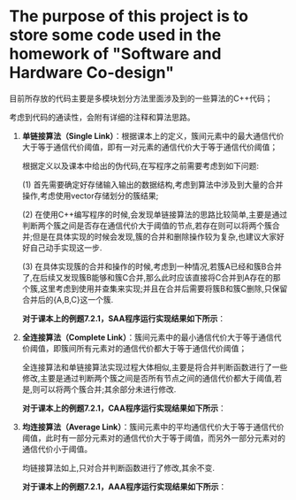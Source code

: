 # The purpose of this project is to store some code used in the homework of "Software and Hardware Co-design" 

目前所存放的代码主要是多模块划分方法里面涉及到的一些算法的C++代码；

考虑到代码的通读性，会附有详细的注释和算法思路。

1. **单链接算法（Single Link）**：根据课本上的定义，簇间元素中的最大通信代价大于等于通信代价阈值，即有一对元素的通信代价大于等于通信代价阈值；

   根据定义以及课本中给出的伪代码,在写程序之前需要考虑到如下问题:

   (1) 首先需要确定好存储输入输出的数据结构,考虑到算法中涉及到大量的合并操作,考虑使用vector存储划分的簇结果;

   (2) 在使用C++编写程序的时候,会发现单链接算法的思路比较简单,主要是通过判断两个簇之间是否存在通信代价大于阈值的节点,若存在则可以将两个簇合并;但是在具体实现的时候会发现,簇的合并和删除操作较为复杂,也建议大家好好自己动手实现这一步.

   (3) 在具体实现簇的合并和操作的时候,考虑到一种情况,若簇A已经和簇B合并了,在后续又发现簇B能够和簇C合并,那么此时应该直接将C合并到A存在的那个簇,这里考虑到使用并查集来实现;并且在合并后需要将簇B和簇C删除,只保留合并后的{A,B,C}这一个簇.
   
   **对于课本上的例题7.2.1，SAA程序运行实现结果如下所示**：
   

2. **全连接算法（Complete Link）**：簇间元素中的最小通信代价大于等于通信代价阈值，即簇间所有元素对的通信代价都大于等于通信代价阈值；

   全连接算法和单链接算法实现过程大体相似,主要是将合并判断函数进行了一些修改,主要是通过判断两个簇之间是否所有节点之间的通信代价都大于阈值,若是,则可以将两个簇合并;其余部分未进行修改.
   
   **对于课本上的例题7.2.1，CAA程序运行实现结果如下所示**：
   

3. **均连接算法（Average Link）**：簇间元素中的平均通信代价大于等于通信代价阈值，此时有一部分元素对的通信代价大于等于阈值，而另外一部分元素对的通信代价小于阈值。

   均链接算法如上,只对合并判断函数进行了修改,其余不变.
   
   **对于课本上的例题7.2.1，AAA程序运行实现结果如下所示**：
